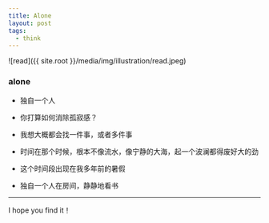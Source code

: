 ```yaml
---
title: Alone
layout: post
tags:
  - think
---
```



![read]({{ site.root }}/media/img/illustration/read.jpeg)


### alone

- 独自一个人

- 你打算如何消除孤寂感？

- 我想大概都会找一件事，或者多件事

- 时间在那个时候，根本不像流水，像宁静的大海，起一个波澜都得废好大的劲

- 这个时间段出现在我多年前的暑假

- 独自一个人在房间，静静地看书

---

I hope you find it！